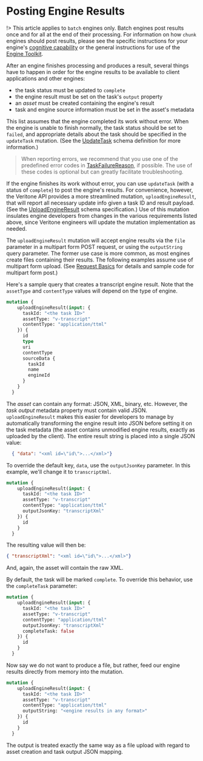# Posting Engine Results

!> This article applies to `batch` engines only.
Batch engines post results once and for all at the end of their processing.
For information on how `chunk` engines should post results, please see the specific instructions for your engine's
[cognitive capability](/developer/engines/cognitive/?id=capabilities) or the general instructions for use of the
[Engine Toolkit](../../developer/engines/toolkit/).

After an engine finishes processing and produces a result, several things
have to happen in order for the engine results to be available to
client applications and other engines:

- the task status must be updated to `complete`
- the engine result must be set on the task's `output` property
- an *asset* must be created containing the engine's result
- task and engine source information must be set in the asset's metadata

This list assumes that the engine completed its work without error.
When the engine is unable to finish normally, the task status should be set to `failed`, and appropriate details about the task should be specified in the `updateTask` mutation.
 (See the [UpdateTask](https://api.veritone.com/v3/graphqldocs/updatetask.doc.html) schema definition for more information.)

> When reporting errors, we recommend that you use one of the predefined error codes in [TaskFailureReason](https://api.veritone.com/v3/graphqldocs/taskfailurereason.doc.html), if possible.
The use of these codes is optional but can greatly facilitate troubleshooting.

If the engine finishes its work without error, you can use `updateTask` (with a status of `complete`) to post the engine's results.
For convenience, however, the Veritone API provides a more streamlined
mutation, `uploadEngineResult`, that will report all necessary update info given a task ID and
result payload.
(See the [UploadEngineResult](https://api.veritone.com/v3/graphqldocs/uploadengineresult.doc.html) schema specification.)
Use of this mutation insulates engine developers from
changes in the various requirements listed above, since Veritone engineers will
update the mutation implementation as needed.

The `uploadEngineResult` mutation will accept engine results via the `file` parameter in a multipart form POST request, or using the `outputString` query parameter.
The former use case is more common, as most engines create files containing their results.
The following examples assume use of multipart form upload.
(See [Request Basics](/apis/tutorials/graphql-basics) for details and sample code for multipart form post.)

Here's a sample query that creates a transcript engine result.
Note that the `assetType` and `contentType` values will depend on the type of
engine.

```graphql
mutation {
    uploadEngineResult(input: {
      taskId: "<the task ID>"
      assetType: "v-transcript"
      contentType: "application/ttml"
    }) {
      id
      type
      uri
      contentType
      sourceData {
        taskId
        name
        engineId
      }
    }
  }
```

The _asset_ can contain any format:  JSON, XML, binary, etc.
However, the _task output_ metadata property must contain valid JSON.
`uploadEngineResult` makes this easier for developers to manage by
automatically transforming the engine result into JSON before setting it
on the task metadata (the asset contains unmodified engine results, exactly
as uploaded by the client). The entire result string is placed into a single
JSON value:

```json
  { "data": "<xml id=\"id\">...</xml>"}
```

To override the default key, `data`, use the `outputJsonKey` parameter.
In this example, we'll change it to `transcriptXml`.

```graphql
mutation {
    uploadEngineResult(input: {
      taskId: "<the task ID>"
      assetType: "v-transcript"
      contentType: "application/ttml"
      outputJsonKey: "transcriptXml"
    }) {
      id
    }
  }
```

The resulting value will then be:

```json
{ "transcriptXml": "<xml id=\"id\">...</xml>"}
```

And, again, the asset will contain the raw XML.

By default, the task will be marked `complete`. To override this behavior,
use the `completeTask` parameter:

```graphql
mutation {
    uploadEngineResult(input: {
      taskId: "<the task ID>"
      assetType: "v-transcript"
      contentType: "application/ttml"
      outputJsonKey: "transcriptXml"
      completeTask: false
    }) {
      id
    }
  }
```

Now say we do not want to produce a file, but rather, feed our engine results
directly from memory into the mutation.

```graphql
mutation {
    uploadEngineResult(input: {
      taskId: "<the task ID>"
      assetType: "v-transcript"
      contentType: "application/ttml"
      outputString: "<engine results in any format>"
    }) {
      id
    }
  }
```

The output is treated exactly the same way as a file upload with regard to
asset creation and task output JSON mapping.
